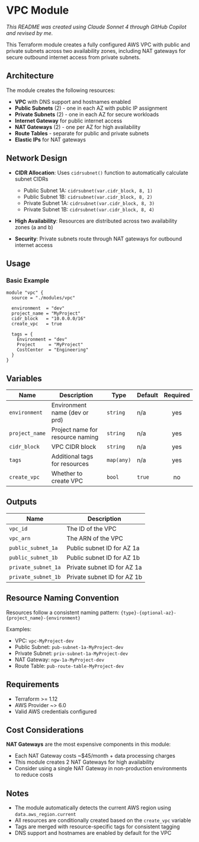 # VPC Module
*This README was created using Claude Sonnet 4 through GitHub Copilot and revised by me.*

This Terraform module creates a fully configured AWS VPC with public and private subnets across two availability zones, including NAT gateways for secure outbound internet access from private subnets.

## Architecture

The module creates the following resources:

- **VPC** with DNS support and hostnames enabled
- **Public Subnets** (2) - one in each AZ with public IP assignment
- **Private Subnets** (2) - one in each AZ for secure workloads
- **Internet Gateway** for public internet access
- **NAT Gateways** (2) - one per AZ for high availability
- **Route Tables** - separate for public and private subnets
- **Elastic IPs** for NAT gateways

## Network Design

- **CIDR Allocation**: Uses `cidrsubnet()` function to automatically calculate subnet CIDRs
  - Public Subnet 1A: `cidrsubnet(var.cidr_block, 8, 1)`
  - Public Subnet 1B: `cidrsubnet(var.cidr_block, 8, 2)`
  - Private Subnet 1A: `cidrsubnet(var.cidr_block, 8, 3)`
  - Private Subnet 1B: `cidrsubnet(var.cidr_block, 8, 4)`

- **High Availability**: Resources are distributed across two availability zones (a and b)
- **Security**: Private subnets route through NAT gateways for outbound internet access

## Usage

### Basic Example

```hcl
module "vpc" {
  source = "./modules/vpc"
  
  environment  = "dev"
  project_name = "MyProject"
  cidr_block   = "10.0.0.0/16"
  create_vpc   = true
  
  tags = {
    Environment = "dev"
    Project     = "MyProject"
    CostCenter  = "Engineering"
  }
}
```

## Variables

| Name | Description | Type | Default | Required |
|------|-------------|------|---------|:--------:|
| `environment` | Environment name (dev or prd) | `string` | n/a | yes |
| `project_name` | Project name for resource naming | `string` | n/a | yes |
| `cidr_block` | VPC CIDR block | `string` | n/a | yes |
| `tags` | Additional tags for resources | `map(any)` | n/a | yes |
| `create_vpc` | Whether to create VPC | `bool` | `true` | no |

## Outputs

| Name | Description |
|------|-------------|
| `vpc_id` | The ID of the VPC |
| `vpc_arn` | The ARN of the VPC |
| `public_subnet_1a` | Public subnet ID for AZ 1a |
| `public_subnet_1b` | Public subnet ID for AZ 1b |
| `private_subnet_1a` | Private subnet ID for AZ 1a |
| `private_subnet_1b` | Private subnet ID for AZ 1b |

## Resource Naming Convention

Resources follow a consistent naming pattern: `{type}-{optional-az}-{project_name}-{environment}`

Examples:
- VPC: `vpc-MyProject-dev`
- Public Subnet: `pub-subnet-1a-MyProject-dev`
- Private Subnet: `priv-subnet-1a-MyProject-dev`
- NAT Gateway: `ngw-1a-MyProject-dev`
- Route Table: `pub-route-table-MyProject-dev`

## Requirements

- Terraform >= 1.12
- AWS Provider ~> 6.0
- Valid AWS credentials configured

## Cost Considerations

**NAT Gateways** are the most expensive components in this module:
- Each NAT Gateway costs ~$45/month + data processing charges
- This module creates 2 NAT Gateways for high availability
- Consider using a single NAT Gateway in non-production environments to reduce costs

## Notes

- The module automatically detects the current AWS region using `data.aws_region.current`
- All resources are conditionally created based on the `create_vpc` variable
- Tags are merged with resource-specific tags for consistent tagging
- DNS support and hostnames are enabled by default for the VPC
